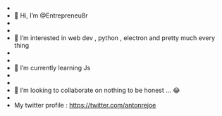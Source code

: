 - 
- 👋 Hi, I’m @Entrepreneu8r
- 
- 
- 👀 I’m interested in web dev , python , electron and pretty much every thing
- 
- 
- 🌱 I’m currently learning Js
- 
- 
- 💞️ I’m looking to collaborate on nothing to be honest ... 😂
- 
-  My twitter profile  : https://twitter.com/antonrejoe  

  

